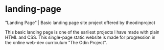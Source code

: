 # landing-page
"Landing Page" |  Basic landing page site project offered by theodinproject

This basic landing page is one of the earliest projects I have made with plain HTML and CSS. This single-page static website is made for progression in the online web-dev curriculum "The Odin Project".
